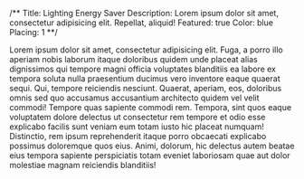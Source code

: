 /**
Title: Lighting Energy Saver
Description: Lorem ipsum dolor sit amet, consectetur adipisicing elit. Repellat, aliquid!
Featured: true
Color: blue
Placing: 1
**/

Lorem ipsum dolor sit amet, consectetur adipisicing elit. Fuga, a porro illo aperiam nobis laborum itaque doloribus quidem unde placeat alias dignissimos qui tempore magni officia voluptates blanditiis ea labore ex tempora soluta nulla praesentium ducimus vero inventore eaque quaerat sequi. Qui, tempore reiciendis nesciunt. Quaerat, aperiam, eos, doloribus omnis sed quo accusamus accusantium architecto quidem vel velit commodi! Tempore quas sapiente commodi rem. Tempora, sint quos eaque voluptatem dolore delectus ut consectetur rem tempore et odio esse explicabo facilis sunt veniam eum totam iusto hic placeat numquam! Distinctio, rem ipsum reprehenderit itaque porro obcaecati explicabo possimus doloremque quos eius. Animi, dolorum, hic delectus autem beatae eius tempora sapiente perspiciatis totam eveniet laboriosam quae aut dolor molestiae magnam reiciendis blanditiis!